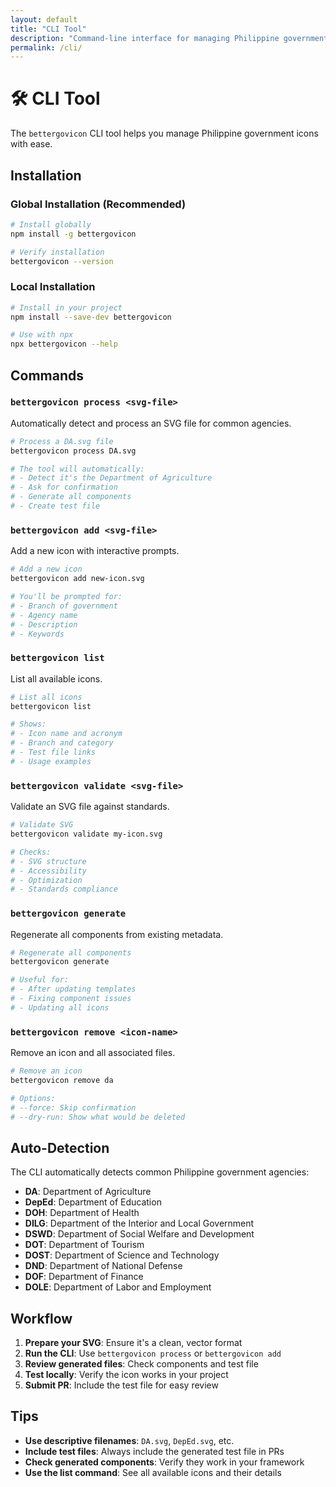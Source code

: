 ```yaml
---
layout: default
title: "CLI Tool"
description: "Command-line interface for managing Philippine government icons"
permalink: /cli/
---
```


# 🛠️ CLI Tool

The `bettergovicon` CLI tool helps you manage Philippine government icons with ease.

## Installation

### Global Installation (Recommended)

```bash
# Install globally
npm install -g bettergovicon

# Verify installation
bettergovicon --version
```

### Local Installation

```bash
# Install in your project
npm install --save-dev bettergovicon

# Use with npx
npx bettergovicon --help
```

## Commands

### `bettergovicon process <svg-file>`

Automatically detect and process an SVG file for common agencies.

```bash
# Process a DA.svg file
bettergovicon process DA.svg

# The tool will automatically:
# - Detect it's the Department of Agriculture
# - Ask for confirmation
# - Generate all components
# - Create test file
```

### `bettergovicon add <svg-file>`

Add a new icon with interactive prompts.

```bash
# Add a new icon
bettergovicon add new-icon.svg

# You'll be prompted for:
# - Branch of government
# - Agency name
# - Description
# - Keywords
```

### `bettergovicon list`

List all available icons.

```bash
# List all icons
bettergovicon list

# Shows:
# - Icon name and acronym
# - Branch and category
# - Test file links
# - Usage examples
```

### `bettergovicon validate <svg-file>`

Validate an SVG file against standards.

```bash
# Validate SVG
bettergovicon validate my-icon.svg

# Checks:
# - SVG structure
# - Accessibility
# - Optimization
# - Standards compliance
```

### `bettergovicon generate`

Regenerate all components from existing metadata.

```bash
# Regenerate all components
bettergovicon generate

# Useful for:
# - After updating templates
# - Fixing component issues
# - Updating all icons
```

### `bettergovicon remove <icon-name>`

Remove an icon and all associated files.

```bash
# Remove an icon
bettergovicon remove da

# Options:
# --force: Skip confirmation
# --dry-run: Show what would be deleted
```

## Auto-Detection

The CLI automatically detects common Philippine government agencies:

- **DA**: Department of Agriculture
- **DepEd**: Department of Education
- **DOH**: Department of Health
- **DILG**: Department of the Interior and Local Government
- **DSWD**: Department of Social Welfare and Development
- **DOT**: Department of Tourism
- **DOST**: Department of Science and Technology
- **DND**: Department of National Defense
- **DOF**: Department of Finance
- **DOLE**: Department of Labor and Employment

## Workflow

1. **Prepare your SVG**: Ensure it's a clean, vector format
2. **Run the CLI**: Use `bettergovicon process` or `bettergovicon add`
3. **Review generated files**: Check components and test file
4. **Test locally**: Verify the icon works in your project
5. **Submit PR**: Include the test file for easy review

## Tips

- **Use descriptive filenames**: `DA.svg`, `DepEd.svg`, etc.
- **Include test files**: Always include the generated test file in PRs
- **Check generated components**: Verify they work in your framework
- **Use the list command**: See all available icons and their details
